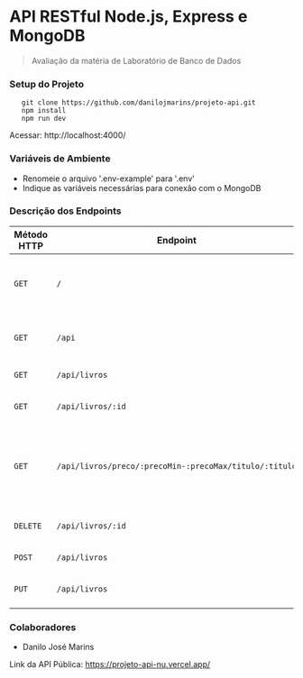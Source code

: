# API RESTful Node.js, Express e MongoDB

> Avaliação da matéria de Laboratório de Banco de Dados

### Setup do Projeto
```
   git clone https://github.com/danilojmarins/projeto-api.git
   npm install
   npm run dev
```
Acessar: http://localhost:4000/

### Variáveis de Ambiente
- Renomeie o arquivo '.env-example' para '.env'
- Indique as variáveis necessárias para conexão com o MongoDB

### Descrição dos Endpoints
<table>
    <thead>
        <tr>
            <th>Método HTTP</th>
            <th>Endpoint</th>
            <th>Descrição</th>
        </tr>
    </thead>
    <tbody>
        <tr>
            <td><code>GET</code></td>
            <td><code>/</code></td>
            <td>Root do Projeto - HTML de apresetação da API</td>
        </tr>
        <tr>
            <td><code>GET</code></td>
            <td><code>/api</code></td>
            <td>Root da API - Versão e Status da API</td>
        </tr>
        <tr>
            <td><code>GET</code></td>
            <td><code>/api/livros</code></td>
            <td>Lista todos os Livros</td>
        </tr>
        <tr>
            <td><code>GET</code></td>
            <td><code>/api/livros/:id</code></td>
            <td>Lista um Livro pelo ID</td>
        </tr>
        <tr>
            <td><code>GET</code></td>
            <td><code>/api/livros/preco/:precoMin-:precoMax/titulo/:titulo</code></td>
            <td>Lista os Livros filtrados por Preço Mínimo e Máximo e por Título</td>
        </tr>
        <tr>
            <td><code>DELETE</code></td>
            <td><code>/api/livros/:id</code></td>
            <td>Apaga um Livro pelo ID</td>
        </tr>
        <tr>
            <td><code>POST</code></td>
            <td><code>/api/livros</code></td>
            <td>Cria um novo Livro</td>
        </tr>
        <tr>
            <td><code>PUT</code></td>
            <td><code>/api/livros</code></td>
            <td>Altera um Livro pelo ID</td>
        </tr>
    </tbody>
</table>

### Colaboradores
- Danilo José Marins

Link da API Pública: https://projeto-api-nu.vercel.app/
